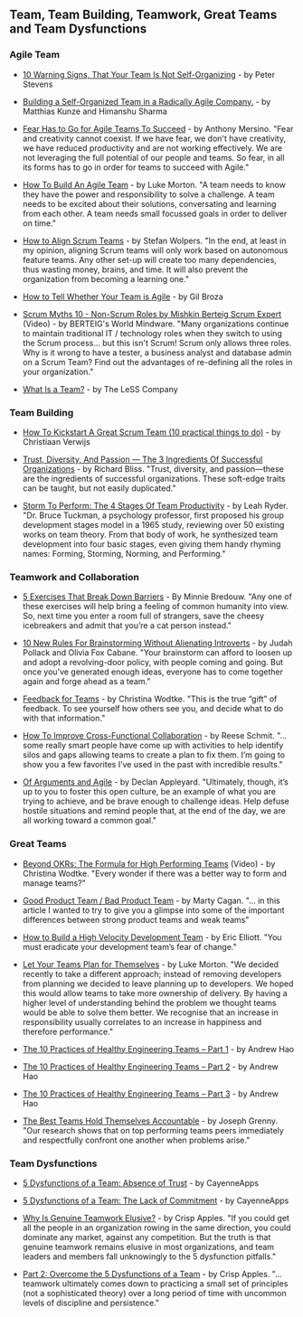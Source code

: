 ## Team, Team Building, Teamwork, Great Teams and Team Dysfunctions

### Agile Team

- [10 Warning Signs, That Your Team Is Not Self-Organizing](http://www.scrum-breakfast.com/2015/10/10-warning-signs-that-your-team-is-not.html) - by Peter Stevens

- [Building a Self-Organized Team in a Radically Agile Company.](https://jobs.zalando.com/tech/blog/building-a-self-organized-team-in-a-radically-agile-company./) - by Matthias Kunze and Himanshu Sharma

- [Fear Has to Go for Agile Teams To Succeed](https://www.linkedin.com/pulse/fear-has-go-agile-teams-succeed-anthony-mersino) - by Anthony Mersino. "Fear and creativity cannot coexist. If we have fear, we don't have creativity, we have reduced productivity and are not working effectively. We are not leveraging the full potential of our people and teams. So fear, in all its forms has to go in order for teams to succeed with Agile."

- [How To Build An Agile Team](https://www.madetech.com/blog/how-to-build-an-agile-team) - by Luke Morton. "A team needs to know they have the power and responsibility to solve a challenge. A team needs to be excited about their solutions, conversating and learning from each other. A team needs small focussed goals in order to deliver on time."

- [How to Align Scrum Teams](https://dzone.com/articles/how-to-align-scrum-teams) - by Stefan Wolpers. "In the end, at least in my opinion, aligning Scrum teams will only work based on autonomous feature teams. Any other set-up will create too many dependencies, thus wasting money, brains, and time. It will also prevent the organization from becoming a learning one."

- [How to Tell Whether Your Team is Agile](https://www.linkedin.com/pulse/how-tell-whether-your-team-agile-gil-broza) - by Gil Broza

- [Scrum Myths 10 - Non-Scrum Roles by Mishkin Berteig Scrum Expert](https://www.youtube.com/watch?v=gUU0_Z3dub8) (Video) - by BERTEIG's World Mindware. "Many organizations continue to maintain traditional IT / technology roles when they switch to using the Scrum process... but this isn't Scrum!  Scrum only allows three roles.  Why is it wrong to have a tester, a business analyst and database admin on a Scrum Team?  Find out the advantages of re-defining all the roles in your organization."

- [What Is a Team?](https://less.works/less/structure/teams.html) - by The LeSS Company

### Team Building

- [How To Kickstart A Great Scrum Team (10 practical things to do)](https://www.linkedin.com/pulse/how-kickstart-great-scrum-team-10-practical-things-do-verwijs) - by Christiaan Verwijs

- [Trust, Diversity, And Passion — The 3 Ingredients Of Successful Organizations](https://www.linkedin.com/pulse/trust-diversity-passion-three-ingredients-successful-richard-bliss) - by Richard Bliss. "Trust, diversity, and passion—these are the ingredients of successful organizations. These soft-edge traits can be taught, but not easily duplicated."

- [Storm To Perform: The 4 Stages Of Team Productivity](https://blog.trello.com/form-storm-norm-perform-stages-of-team-productivity) - by Leah Ryder. "Dr. Bruce Tuckman, a psychology professor, first proposed his group development stages model in a 1965 study, reviewing over 50 existing works on team theory. From that body of work, he synthesized team development into four basic stages, even giving them handy rhyming names: Forming, Storming, Norming, and Performing."

### Teamwork and Collaboration

- [5 Exercises That Break Down Barriers](https://www.ideo.com/blog/5-exercises-that-break-down-barriers) - By Minnie Bredouw. "Any one of these exercises will help bring a feeling of common humanity into view. So, next time you enter a room full of strangers, save the cheesy icebreakers and admit that you’re a cat person instead."

- [10 New Rules For Brainstorming Without Alienating Introverts](https://www.fastcompany.com/3067769/10-new-rules-for-brainstorming-without-alienating-introverts) - by Judah Pollack and Olivia Fox Cabane. "Your brainstorm can afford to loosen up and adopt a revolving-door policy, with people coming and going. But once you’ve generated enough ideas, everyone has to come together again and forge ahead as a team."

- [Feedback for Teams](https://medium.com/the-creative-founder/feedback-for-teams-b2696661ddf7) - by Christina Wodtke. "This is the true “gift” of feedback. To see yourself how others see you, and decide what to do with that information."

- [How To Improve Cross-Functional Collaboration](https://agilevelocity.com/agile/blogimprove-cross-functional-collaboration/) - by Reese Schmit. "... some really smart people have come up with activities to help identify silos and gaps allowing teams to create a plan to fix them. I’m going to show you a few favorites I’ve used in the past with incredible results."

- [Of Arguments and Agile](https://www.scrumalliance.org/community/articles/2017/august/of-arguments-and-agile) - by Declan Appleyard. "Ultimately, though, it’s up to you to foster this open culture, be an example of what you are trying to achieve, and be brave enough to challenge ideas. Help defuse hostile situations and remind people that, at the end of the day, we are all working toward a common goal."

### Great Teams

- [Beyond OKRs: The Formula for High Performing Teams](http://eleganthack.com/beyond-okrs-the-formula-for-high-performing-teams/) (Video) - by Christina Wodtke. "Every wonder if there was a better way to form and manage teams?"

- [Good Product Team / Bad Product Team](https://svpg.com/good-product-team-bad-product-team/) - by Marty Cagan. "... in this article I wanted to try to give you a glimpse into some of the important differences between strong product teams and weak teams"

- [How to Build a High Velocity Development Team](https://medium.com/javascript-scene/how-to-build-a-high-velocity-development-team-4b2360d34021) - by Eric Elliott. "You must eradicate your development team’s fear of change."

- [Let Your Teams Plan for Themselves](https://www.madetech.com/blog/let-your-teams-plan-for-themselves) - by Luke Morton. "We decided recently to take a different approach; instead of removing developers from planning we decided to leave planning up to developers. We hoped this would allow teams to take more ownership of delivery. By having a higher level of understanding behind the problem we thought teams would be able to solve them better. We recognise that an increase in responsibility usually correlates to an increase in happiness and therefore performance."

- [The 10 Practices of Healthy Engineering Teams – Part 1](https://blog.carbonfive.com/2016/02/17/the-10-practices-of-healthy-engineering-teams-part-1/) - by Andrew Hao

- [The 10 Practices of Healthy Engineering Teams – Part 2](https://blog.carbonfive.com/2016/06/07/the-10-practices-of-healthy-engineering-teams-part-2/) - by Andrew Hao

- [The 10 Practices of Healthy Engineering Teams – Part 3](https://blog.carbonfive.com/2016/08/18/the-10-practices-of-healthy-engineering-teams-part-3/) - by Andrew Hao

- [The Best Teams Hold Themselves Accountable](https://hbr.org/2014/05/the-best-teams-hold-themselves-accountable) - by Joseph Grenny. "Our research shows that on top performing teams peers immediately and respectfully confront one another when problems arise."

### Team Dysfunctions

- [5 Dysfunctions of a Team: Absence of Trust](http://blog.cayenneapps.com/2016/08/17/5-dysfunctions-of-a-team-absence-of-trust/) - by CayenneApps

- [5 Dysfunctions of a Team: The Lack of Commitment](https://blog.cayenneapps.com/2017/08/03/dysfunction-of-a-team-the-lack-of-commitment/) - by CayenneApps

- [Why Is Genuine Teamwork Elusive?](https://medium.com/the-mission/why-is-genuine-teamwork-elusive-f800b408926e) - by Crisp Apples. "If you could get all the people in an organization rowing in the same direction, you could dominate any market, against any competition. But the truth is that genuine teamwork remains elusive in most organizations, and team leaders and members fall unknowingly to the 5 dysfunction pitfalls."

- [Part 2: Overcome the 5 Dysfunctions of a Team](https://medium.com/the-mission/part-2-overcome-the-5-dysfunctions-of-a-team-ef922309f8b5) - by Crisp Apples. "... teamwork ultimately comes down to practicing a small set of principles (not a sophisticated theory) over a long period of time with uncommon levels of discipline and persistence."
